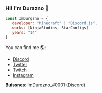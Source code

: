 ### Hi! I'm Durazno 👋

```js
const ImDurqzno = {
   developer: "Minecraft" | "Discord.js",
   works: [NinjaStudios, StarConfigs]
   years: "14"
}
```

You can find me 🌎:
- [Discord](https://discord.gg/cdTNPRX3Q9)
- [Twitter](https://twitter.com/imdurqzno)
- [Twitch](https://twitch.tv/duraznodelflow)
- [Instagram](https://instagram.com/ilydurazno)


**Buissnes**: ImDurqzno_#0001 (Discord) 

